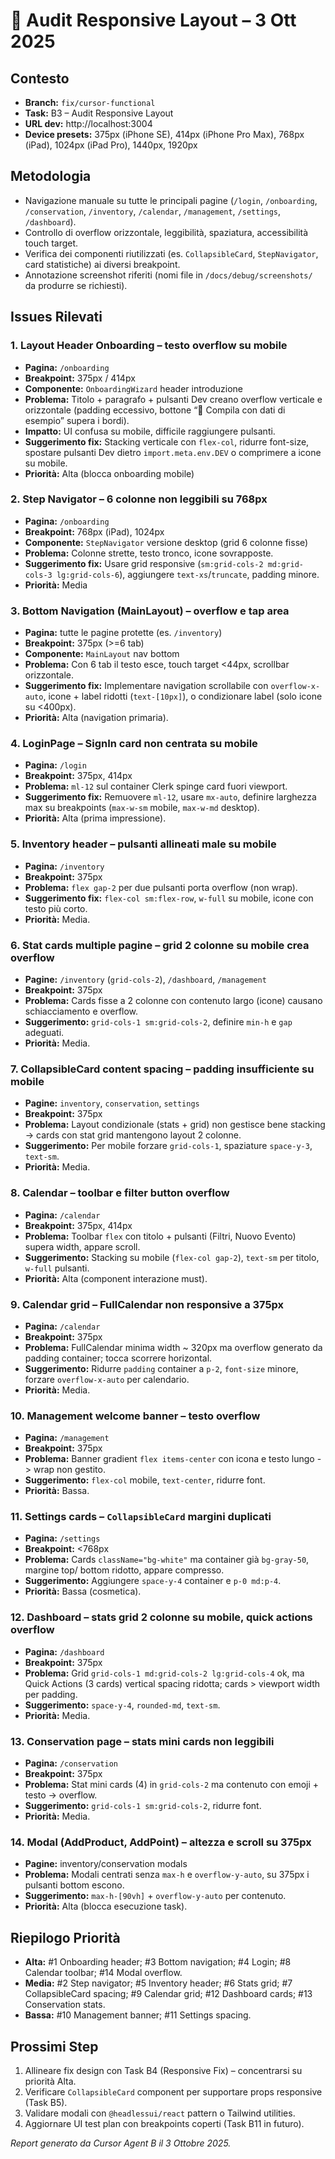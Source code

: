 # 📱 Audit Responsive Layout – 3 Ott 2025

## Contesto
- **Branch:** `fix/cursor-functional`
- **Task:** B3 – Audit Responsive Layout
- **URL dev:** http://localhost:3004
- **Device presets:** 375px (iPhone SE), 414px (iPhone Pro Max), 768px (iPad), 1024px (iPad Pro), 1440px, 1920px

## Metodologia
- Navigazione manuale su tutte le principali pagine (`/login`, `/onboarding`, `/conservation`, `/inventory`, `/calendar`, `/management`, `/settings`, `/dashboard`).
- Controllo di overflow orizzontale, leggibilità, spaziatura, accessibilità touch target.
- Verifica dei componenti riutilizzati (es. `CollapsibleCard`, `StepNavigator`, card statistiche) ai diversi breakpoint.
- Annotazione screenshot riferiti (nomi file in `/docs/debug/screenshots/` da produrre se richiesti).

## Issues Rilevati

### 1. Layout Header Onboarding – testo overflow su mobile
- **Pagina:** `/onboarding`
- **Breakpoint:** 375px / 414px
- **Componente:** `OnboardingWizard` header introduzione
- **Problema:** Titolo + paragrafo + pulsanti Dev creano overflow verticale e orizzontale (padding eccessivo, bottone “🚀 Compila con dati di esempio” supera i bordi).
- **Impatto:** UI confusa su mobile, difficile raggiungere pulsanti.
- **Suggerimento fix:** Stacking verticale con `flex-col`, ridurre font-size, spostare pulsanti Dev dietro `import.meta.env.DEV` o comprimere a icone su mobile.
- **Priorità:** Alta (blocca onboarding mobile)

### 2. Step Navigator – 6 colonne non leggibili su 768px
- **Pagina:** `/onboarding`
- **Breakpoint:** 768px (iPad), 1024px
- **Componente:** `StepNavigator` versione desktop (grid 6 colonne fisse)
- **Problema:** Colonne strette, testo tronco, icone sovrapposte.
- **Suggerimento fix:** Usare grid responsive (`sm:grid-cols-2 md:grid-cols-3 lg:grid-cols-6`), aggiungere `text-xs`/`truncate`, padding minore.
- **Priorità:** Media

### 3. Bottom Navigation (MainLayout) – overflow e tap area
- **Pagina:** tutte le pagine protette (es. `/inventory`)
- **Breakpoint:** 375px (>=6 tab)
- **Componente:** `MainLayout` nav bottom
- **Problema:** Con 6 tab il testo esce, touch target <44px, scrollbar orizzontale.
- **Suggerimento fix:** Implementare navigation scrollabile con `overflow-x-auto`, icone + label ridotti (`text-[10px]`), o condizionare label (solo icone su <400px).
- **Priorità:** Alta (navigation primaria). 

### 4. LoginPage – SignIn card non centrata su mobile
- **Pagina:** `/login`
- **Breakpoint:** 375px, 414px
- **Problema:** `ml-12` sul container Clerk spinge card fuori viewport.
- **Suggerimento fix:** Remuovere `ml-12`, usare `mx-auto`, definire larghezza max su breakpoints (`max-w-sm` mobile, `max-w-md` desktop).
- **Priorità:** Alta (prima impressione).

### 5. Inventory header – pulsanti allineati male su mobile
- **Pagina:** `/inventory`
- **Breakpoint:** 375px
- **Problema:** `flex gap-2` per due pulsanti porta overflow (non wrap). 
- **Suggerimento fix:** `flex-col sm:flex-row`, `w-full` su mobile, icone con testo più corto.
- **Priorità:** Media.

### 6. Stat cards multiple pagine – grid 2 colonne su mobile crea overflow
- **Pagine:** `/inventory` (`grid-cols-2`), `/dashboard`, `/management`
- **Breakpoint:** 375px
- **Problema:** Cards fisse a 2 colonne con contenuto largo (icone) causano schiacciamento e overflow.
- **Suggerimento:** `grid-cols-1 sm:grid-cols-2`, definire `min-h` e `gap` adeguati.
- **Priorità:** Media.

### 7. CollapsibleCard content spacing – padding insufficiente su mobile
- **Pagine:** `inventory`, `conservation`, `settings`
- **Breakpoint:** 375px
- **Problema:** Layout condizionale (stats + grid) non gestisce bene stacking -> cards con stat grid mantengono layout 2 colonne.
- **Suggerimento:** Per mobile forzare `grid-cols-1`, spaziature `space-y-3`, `text-sm`.
- **Priorità:** Media.

### 8. Calendar – toolbar e filter button overflow
- **Pagina:** `/calendar`
- **Breakpoint:** 375px, 414px
- **Problema:** Toolbar `flex` con titolo + pulsanti (Filtri, Nuovo Evento) supera width, appare scroll.
- **Suggerimento:** Stacking su mobile (`flex-col gap-2`), `text-sm` per titolo, `w-full` pulsanti.
- **Priorità:** Alta (component interazione must).

### 9. Calendar grid – FullCalendar non responsive a 375px
- **Pagina:** `/calendar`
- **Breakpoint:** 375px
- **Problema:** FullCalendar minima width ~ 320px ma overflow generato da padding container; tocca scorrere horizontal.
- **Suggerimento:** Ridurre `padding` container a `p-2`, `font-size` minore, forzare `overflow-x-auto` per calendario.
- **Priorità:** Media.

### 10. Management welcome banner – testo overflow
- **Pagina:** `/management`
- **Breakpoint:** 375px
- **Problema:** Banner gradient `flex items-center` con icona e testo lungo -> wrap non gestito.
- **Suggerimento:** `flex-col` mobile, `text-center`, ridurre font.
- **Priorità:** Bassa.

### 11. Settings cards – `CollapsibleCard` margini duplicati
- **Pagina:** `/settings`
- **Breakpoint:** <768px
- **Problema:** Cards `className="bg-white"` ma container già `bg-gray-50`, margine top/ bottom ridotto, appare compresso.
- **Suggerimento:** Aggiungere `space-y-4` container e `p-0 md:p-4`.
- **Priorità:** Bassa (cosmetica).

### 12. Dashboard – stats grid 2 colonne su mobile, quick actions overflow
- **Pagina:** `/dashboard`
- **Breakpoint:** 375px
- **Problema:** Grid `grid-cols-1 md:grid-cols-2 lg:grid-cols-4` ok, ma Quick Actions (3 cards) vertical spacing ridotta; cards > viewport width per padding.
- **Suggerimento:** `space-y-4`, `rounded-md`, `text-sm`.
- **Priorità:** Media.

### 13. Conservation page – stats mini cards non leggibili
- **Pagina:** `/conservation`
- **Breakpoint:** 375px
- **Problema:** Stat mini cards (4) in `grid-cols-2` ma contenuto con emoji + testo -> overflow.
- **Suggerimento:** `grid-cols-1 sm:grid-cols-2`, ridurre font.
- **Priorità:** Media.

### 14. Modal (AddProduct, AddPoint) – altezza e scroll su 375px
- **Pagine:** inventory/conservation modals
- **Problema:** Modali centrati senza `max-h` e `overflow-y-auto`, su 375px i pulsanti bottom escono.
- **Suggerimento:** `max-h-[90vh]` + `overflow-y-auto` per contenuto.
- **Priorità:** Alta (blocca esecuzione task).

## Riepilogo Priorità
- **Alta:** #1 Onboarding header; #3 Bottom navigation; #4 Login; #8 Calendar toolbar; #14 Modal overflow.
- **Media:** #2 Step navigator; #5 Inventory header; #6 Stats grid; #7 CollapsibleCard spacing; #9 Calendar grid; #12 Dashboard cards; #13 Conservation stats.
- **Bassa:** #10 Management banner; #11 Settings spacing.

## Prossimi Step
1. Allineare fix design con Task B4 (Responsive Fix) – concentrarsi su priorità Alta.
2. Verificare `CollapsibleCard` component per supportare props responsive (Task B5).
3. Validare modali con `@headlessui/react` pattern o Tailwind utilities.
4. Aggiornare UI test plan con breakpoints coperti (Task B11 in futuro).

_Report generato da Cursor Agent B il 3 Ottobre 2025._

